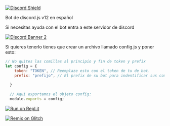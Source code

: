 [![Discord Shield](https://discordapp.com/api/guilds/715708045560119297/widget.png?style=shield)](https://discord.gg/5Zj7Kak)


Bot de discord.js v12 en español

Si necesitas ayuda con el bot entra a este servidor de discord


[![Discord Banner 2](https://discordapp.com/api/guilds/715708045560119297/widget.png?style=banner2)](https://discord.gg/5Zj7Kak)


Si quieres tenerlo tienes que crear un archivo llamado config.js y poner esto:
```js
// No quites las comillas al principio y fin de token y prefix
let config = {
    token: "TOKEN", // Reemplaze esto con el token de tu de bot.
    prefix: "prefijo", // El prefix de su bot para indentificar sus comandos.
  
  }
  
  // Aqui exportamos el objeto config:
  module.exports = config;
  ```
  
  



[![Run on Repl.it](https://repl.it/badge/github/Monoverde888/ineptobot)](https://repl.it/github/Monoverde888/ineptobot)



[![Remix on Glitch](https://cdn.glitch.com/2703baf2-b643-4da7-ab91-7ee2a2d00b5b%2Fremix-button.svg)](https://glitch.com/edit/#!/import/github/Monoverde888/ineptobot)



